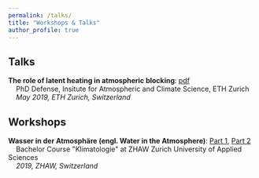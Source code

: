 ```yaml
---
permalink: /talks/
title: "Workshops & Talks"
author_profile: true
---
```


Talks
------
**The role of latent heating in atmospheric blocking**: [pdf](http://steidani.github.io/files/defense_daniel_steinfeld_2019.pdf)  
&nbsp;&nbsp;&nbsp;&nbsp;PhD Defense, Insitute for Atmospheric and Climate Science, ETH Zurich  
&nbsp;&nbsp;&nbsp;&nbsp;_May 2019, ETH Zurich, Switzerland_

Workshops 
-------
**Wasser in der Atmosphäre (engl. Water in the Atmosphere)**: [Part 1](http://steidani.github.io/files/Wasser_in_der_Atmosphaere_Teil1.pdf), [Part 2](http://steidani.github.io/files/Wasser_in_der_Atmosphaere_Teil2.pdf)  
&nbsp;&nbsp;&nbsp;&nbsp;Bachelor Course "Klimatologie" at ZHAW Zurich University of Applied Sciences  
&nbsp;&nbsp;&nbsp;&nbsp;_2019, ZHAW, Switzerland_






